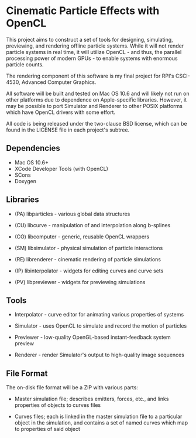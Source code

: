 Cinematic Particle Effects with OpenCL
======================================

This project aims to construct a set of tools for designing, simulating,
previewing, and rendering offline particle systems. While it will not render
particle systems in real time, it will utilize OpenCL - and thus, the parallel
processing power of modern GPUs - to enable systems with enormous particle
counts.

The rendering component of this software is my final project for RPI's
CSCI-4530, Advanced Computer Graphics.

All software will be built and tested on Mac OS 10.6 and will likely not run on
other platforms due to dependence on Apple-specific libraries. However, it may
be possible to port Simulator and Renderer to other POSIX platforms which
have OpenCL drivers with some effort.

All code is being released under the two-clause BSD license, which can be found
in the LICENSE file in each project's subtree.

Dependencies
------------

* Mac OS 10.6+
* XCode Developer Tools (with OpenCL)
* SCons
* Doxygen

Libraries
---------

* (PA) libparticles - various global data structures

* (CU) libcurve - manipulation of and interpolation along b-splines

* (CO) libcomputer - generic, reusable OpenCL wrappers

* (SM) libsimulator - physical simulation of particle interactions

* (RE) librenderer - cinematic rendering of particle simulations

* (IP) libinterpolator - widgets for editing curves and curve sets

* (PV) libpreviewer - widgets for previewing simulations

Tools
-----

* Interpolator - curve editor for animating various properties of systems

* Simulator - uses OpenCL to simulate and record the motion of particles

* Previewer - low-quality OpenGL-based instant-feedback system preview

* Renderer - render Simulator's output to high-quality image sequences

File Format
-----------

The on-disk file format will be a ZIP with various parts:

* Master simulation file; describes emitters, forces, etc., and links
  properties of objects to curves files

* Curves files; each is linked in the master simulation file to a particular
  object in the simulation, and contains a set of named curves which map to
  properties of said object
